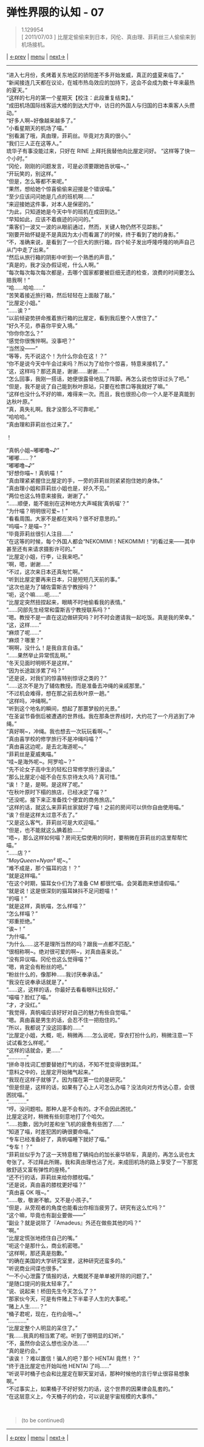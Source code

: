 # 弹性界限的认知 - 07
> 1.129954  
> [ 2011/07/03 ] 比屋定偷偷来到日本，冈伦、真由理、菲莉丝三人偷偷来到机场接机。  

| [←prev](./0150) | [menu](../) | [next→](./0152) |

---

“进入七月份，炙烤着关东地区的骄阳差不多开始发威，真正的盛夏来临了。”  
“新闻接连几天都在议论，在城市热岛效应的加持下，这会不会成为数十年来最热的夏天。”  
“这样的七月的第一个星期天【校注：此段重复结束】。”  
“成田机场国际线客运大楼的到达大厅中，访日的外国人与归国的日本乘客人头攒动。”  
“好多人啊\~好像越来越多了。”  
“小看星期天的机场了喵。”  
“别看漏了哦，真由理，菲莉丝。毕竟对方真的很小。”  
“我们三人正在这等人。”  
琉华子有事没能过来，只好在 RINE 上拜托我替他向比屋定问好。
“这样等了快一个小时。”  
“冈伦，刚刚的问题发言，可是必须要跟她告状喵\~。”  
“开玩笑的，别这样。”  
“但是，怎么等都不来呢。”  
“果然，想给她个惊喜偷偷来迎接是个错误喵。”  
“至少应该问问她是几点的班机啊……”  
“来迎接她这件事，对本人是保密的。”  
“为此，只知道她是今天中午的班机在成田到达。”  
“早知如此，应该不着痕迹的问问的。”  
“乘客们一波又一波的从眼前通过，然而，关键人物仍然不见踪影。”  
“刚要开始怀疑是不是真因为太小而看漏了的时候，终于看到了她的身影。”  
“不，准确来说，是看到了一个巨大的旅行箱，四个轮子发出呼隆呼隆的响声自己从门中走了出来。”  
“然后从旅行箱的阴影中听到一个熟悉的声音。”  
“真是的，我才没办假证呢，什么人啊。”  
“每次每次每次每次都是，去哪个国家都要被巨细无遗的检查，浪费的时间要怎么赔我啊！”  
“哈……哈哈……”  
“苦笑着接近旅行箱，然后轻轻在上面敲了敲。”  
“比屋定小姐。”  
“……诶？”  
“以前倾姿势拼命推着旅行箱的比屋定，看到我后整个人愣住了。”  
“好久不见，恭喜你平安入境。”  
“你你你怎么？”  
“感觉你很憔悴啊。没事吧？”  
“当然没——”  
“等等，先不说这个！为什么你会在这！？”  
“你不是说今天中午会过来吗？所以为了给你个惊喜，特意来接机了。”  
“这，这样吗？那还真是，谢谢……谢谢……”  
“怎么回事，我刚一搭话，她便很露骨地乱了阵脚。再怎么说也惊讶过头了吧。”  
“但是，我不是说了自己能到秋叶原站，只要在检票口等我就好了嘛。”  
“这样也没什么不好的嘛，难得来一次。而且，我也很担心你一个人是不是真能到达秋叶原。”  
“真，真失礼啊。我才没那么不可靠呢。”  
“哈哈哈。”  
“真由理和菲莉丝也过来了。”  

！[](../static/image/0151-1.png)

“真帆小姐\~嘟嘟噜\~♪”  
“嘟嘟……？”  
“嘟嘟噜\~♪”  
“好想你喵\~！真帆喵！”  
“真由理紧紧握住比屋定的手，一旁的菲莉丝则紧紧抱住她的身体。”  
“真由理小姐和菲莉丝小姐也是，好久不见。”  
“两位也这么特意来接我，谢谢了。”  
“……顺便，能不能别在这种地方大声喊我‘真帆喵’？”  
“为什喵？明明很可爱\~！”  
“看看周围。大家不是都在笑吗？很不好意思的。”  
“呜喵\~？是喵\~？”  
“毕竟菲莉丝很引人注目……”  
“在这等的时候，每个外国人都会“NEKOMIMI！NEKOMIMI！”的看过来——其中甚至还有来请求摄影许可的。”  
“比屋定小姐，行李，让我来吧。”  
“啊，嗯，谢谢……”  
“不过，这次来日本还真匆忙啊。”  
“听到比屋定要再来日本，只是短短几天前的事。”  
“这次也是为了辅佐雷斯吉宁教授吗？”  
“呃，这个嘛……呃……”  
“比屋定突然扭捏起来，眼睛不时地偷看我的表情。”  
“……冈部先生经常和雷斯吉宁教授联系吗？”  
“嗯。教授不是一直在这边做研究吗？时不时会邀请我一起吃饭。真是我的荣幸。”  
“这，这样……”  
“麻烦了呢……”  
“麻烦？哪里？”  
“啊啊，没什么！是我自言自语。”  
“……果然举止异常慌乱啊。”  
“冬天见面时明明不是这样。”  
“因为长途跋涉累了吗？”  
“还是说，对我们的惊喜特别惊讶之类的？”  
“……这次不是为了辅佐教授。而是准备去冲绳的亲戚那里。”  
“不过机会难得，想在那之前去秋叶原一趟。”  
“这样吗，冲绳啊。”  
“听到这个地名的瞬间，想起了那噩梦般的光景。”  
“在圣诞节昏倒后被遭遇的世界线。我在那条世界线时，大约花了一个月逃到了冲绳。”  
“真好啊\~，冲绳。我也想去一次玩玩看啊\~。”  
“真由喜学校的修学旅行不是冲绳吗喵？”  
“真由喜这边呢，是去北海道呢\~。”  
“菲莉丝是夏威夷喵。”  
“哇\~是海外呢\~。阿罗哈\~？”  
“先不论女子高中生的轻松日常修学旅行漫谈。”  
“那么比屋定小姐不会在东京待太久吗？真可惜。”  
“诶！？是，是啊。是这样了呢。”  
“在秋叶原时下榻的旅店，已经决定了喵？”  
“还没呢。接下来正准备找个便宜的商务旅店。”  
“这样的话，就这么来菲莉丝家就好了喵！之前的房间可以供你自由使用喵。”  
“诶？但是这样太过意不去了。”  
“又是这么客气，菲莉丝可是大欢迎喵。”  
“但是，也不能就这么腆着脸……”  
“唔\~，那么这样如何喵？房间无偿使用的同时，要稍微在菲莉丝的店里帮帮忙喵。”  
“……店？”  
“*MayQueen+Nyan²* 呢\~。”  
“难不成是，那个猫耳的店！？”  
“就是这样喵。”  
“在这个时期，猫耳女仆们为了准备 CM 都很忙喵。会哭着跑来想请假喵。”  
“就是说！这是很深刻的猫耳妹抖不足问题喵！”  
“的喵！”  
“就是这样，真帆喵，怎么样喵？”  
“怎么样喵？”  
“郑重拒绝。”  
“诶\~！”  
“为什喵。”  
“为什么……这不是理所当然的吗？跟我一点都不匹配。”  
“很相称啊\~。绝对很可爱的啊\~，对真由喜来说。”  
“没有异议喵。冈伦也这么觉得喵？”  
“嗯，肯定会有粉丝的吧。”  
“粉丝什么的，像那种……我讨厌奉承话。”  
“我没在说奉承话就是了。”  
“……这，这样的话，你最好去看看眼科比较好。”  
“喵喵？脸红了喵。”  
“才，才没红。”  
“我觉得，真帆喵应该好好对自己的魅力有些自觉喵。”  
“嗯。真由喜是男生的话，会忍不住一把抱住的。”  
“所以，我都说了没这回事的……”  
“比屋定小姐，大概，呃，稍微再……怎么说呢，穿衣打扮什么的，稍微注意一下试试看怎么样呢。”  
“这样的话就会，更……”  
“…………”  
“拼命寻找词汇想要替她打气的话，不知不觉变得很刺耳。”  
“意料之中的，比屋定开始赌气起来。”  
“我现在这样子就够了。因为摆在第一位的是研究。”  
“但是但是，这样的话，如果有了心上人可怎么办喵？没法向对方传达心意，会很困扰喵。”  
“…………”  
“哼。没问题啦。那种人是不会有的。才不会因此困扰。”  
比屋定这时，稍微有些刻意地打了个哈欠。  
“……抱歉，因为时差和坐飞机的疲惫有些困了……”  
“知道了喵，时差犯困的确很要命喵。”  
“专车已经准备好了，真帆喵睡下就好了喵。”  
“专车！？”  
“菲莉丝似乎为了这一天特意租了辆纯白的加长豪华轿车，真是的，再怎么说也太夸张了。不过拜此所赐，我和真由理也沾了光，来成田机场的路上享受了一下那宽敞舒适又富有弹性的座椅。”  
“还不行的话，菲莉丝来给你膝枕喵。”  
“还是说，真由喜的膝枕更好喵？”  
“真由喜 OK 哦\~。”  
“……敬，敬谢不敏。又不是小孩子。”  
“但是，从旁观者的角度也能看出你相当疲劳了。研究有这么忙吗？”  
“这个嘛，毕竟也有副业要做——”  
“副业？就是说除了『Amadeus』外还在做些其他的吗？”  
“啊。”  
“比屋定慌张地捂住自己的嘴。”  
“呃这个是那什么，商业机密嗯。”  
“这样啊，那还真是抱歉。”  
“的确在美国的大学研究室里，这种研究还蛮多的。”  
“听说商业间谍也很多。”  
“一不小心泄露了情报的话，大概就不是单单被开除的问题了。”  
“是随口提问的我太轻率了。”  
“说、说起来！桥田先生今天怎么了？”  
“那家伙今天，可是有件赌上下半辈子人生的大事呢。”  
“赌上人生……？”  
“桶子君呢，现在，在约会哦\~。”  
“…………”  
“比屋定整个人明显的呆住了。”  
“我……我真的相当累了呢。听到了很明显的幻听。”  
“不，虽然你会这么想也没办法……”  
“真的是约会。”  
“诶诶！？难以置信！骗人的吧？那个 HENTAI 竟然！？”  
“终于连比屋定也开始叫他 HENTAI 了吗……”  
“听说平时桶子也会和比屋定在聊天室对话，那种时候他的言行举止很容易想象啊。”  
“不过事实上，如果桶子不好好努力的话，这个世界的因果律会乱套的。”  
“在这层意义上，今天桶子的约会，可以说是宇宙规模的大事件。”  


<br/>

> (to be continued)

---

| [←prev](./0150) | [menu](../) | [next→](./0152) |
